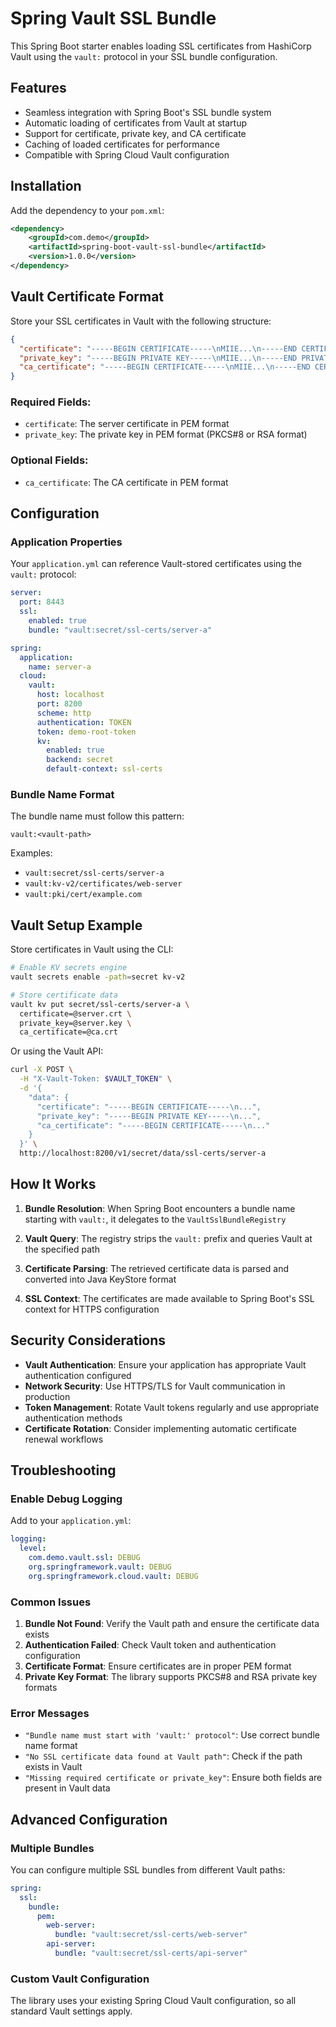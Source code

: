 # Spring  Vault SSL Bundle

This Spring Boot starter enables loading SSL certificates from HashiCorp Vault using the `vault:` protocol in your SSL bundle configuration.

## Features

- Seamless integration with Spring Boot's SSL bundle system
- Automatic loading of certificates from Vault at startup
- Support for certificate, private key, and CA certificate
- Caching of loaded certificates for performance
- Compatible with Spring Cloud Vault configuration

## Installation

Add the dependency to your `pom.xml`:

```xml
<dependency>
    <groupId>com.demo</groupId>
    <artifactId>spring-boot-vault-ssl-bundle</artifactId>
    <version>1.0.0</version>
</dependency>
```

## Vault Certificate Format

Store your SSL certificates in Vault with the following structure:

```json
{
  "certificate": "-----BEGIN CERTIFICATE-----\nMIIE...\n-----END CERTIFICATE-----",
  "private_key": "-----BEGIN PRIVATE KEY-----\nMIIE...\n-----END PRIVATE KEY-----",
  "ca_certificate": "-----BEGIN CERTIFICATE-----\nMIIE...\n-----END CERTIFICATE-----"
}
```

### Required Fields:
- `certificate`: The server certificate in PEM format
- `private_key`: The private key in PEM format (PKCS#8 or RSA format)

### Optional Fields:
- `ca_certificate`: The CA certificate in PEM format

## Configuration

### Application Properties

Your `application.yml` can reference Vault-stored certificates using the `vault:` protocol:

```yaml
server:
  port: 8443
  ssl:
    enabled: true
    bundle: "vault:secret/ssl-certs/server-a"

spring:
  application:
    name: server-a
  cloud:
    vault:
      host: localhost
      port: 8200
      scheme: http
      authentication: TOKEN
      token: demo-root-token
      kv:
        enabled: true
        backend: secret
        default-context: ssl-certs
```

### Bundle Name Format

The bundle name must follow this pattern:
```
vault:<vault-path>
```

Examples:
- `vault:secret/ssl-certs/server-a`
- `vault:kv-v2/certificates/web-server`
- `vault:pki/cert/example.com`

## Vault Setup Example

Store certificates in Vault using the CLI:

```bash
# Enable KV secrets engine
vault secrets enable -path=secret kv-v2

# Store certificate data
vault kv put secret/ssl-certs/server-a \
  certificate=@server.crt \
  private_key=@server.key \
  ca_certificate=@ca.crt
```

Or using the Vault API:

```bash
curl -X POST \
  -H "X-Vault-Token: $VAULT_TOKEN" \
  -d '{
    "data": {
      "certificate": "-----BEGIN CERTIFICATE-----\n...",
      "private_key": "-----BEGIN PRIVATE KEY-----\n...",
      "ca_certificate": "-----BEGIN CERTIFICATE-----\n..."
    }
  }' \
  http://localhost:8200/v1/secret/data/ssl-certs/server-a
```

## How It Works

1. **Bundle Resolution**: When Spring Boot encounters a bundle name starting with `vault:`, it delegates to the `VaultSslBundleRegistry`

2. **Vault Query**: The registry strips the `vault:` prefix and queries Vault at the specified path

3. **Certificate Parsing**: The retrieved certificate data is parsed and converted into Java KeyStore format

4. **SSL Context**: The certificates are made available to Spring Boot's SSL context for HTTPS configuration

## Security Considerations

- **Vault Authentication**: Ensure your application has appropriate Vault authentication configured
- **Network Security**: Use HTTPS/TLS for Vault communication in production
- **Token Management**: Rotate Vault tokens regularly and use appropriate authentication methods
- **Certificate Rotation**: Consider implementing automatic certificate renewal workflows

## Troubleshooting

### Enable Debug Logging

Add to your `application.yml`:

```yaml
logging:
  level:
    com.demo.vault.ssl: DEBUG
    org.springframework.vault: DEBUG
    org.springframework.cloud.vault: DEBUG
```

### Common Issues

1. **Bundle Not Found**: Verify the Vault path and ensure the certificate data exists
2. **Authentication Failed**: Check Vault token and authentication configuration
3. **Certificate Format**: Ensure certificates are in proper PEM format
4. **Private Key Format**: The library supports PKCS#8 and RSA private key formats

### Error Messages

- `"Bundle name must start with 'vault:' protocol"`: Use correct bundle name format
- `"No SSL certificate data found at Vault path"`: Check if the path exists in Vault
- `"Missing required certificate or private_key"`: Ensure both fields are present in Vault data

## Advanced Configuration

### Multiple Bundles

You can configure multiple SSL bundles from different Vault paths:

```yaml
spring:
  ssl:
    bundle:
      pem:
        web-server:
          bundle: "vault:secret/ssl-certs/web-server"
        api-server:
          bundle: "vault:secret/ssl-certs/api-server"
```

### Custom Vault Configuration

The library uses your existing Spring Cloud Vault configuration, so all standard Vault settings apply.
